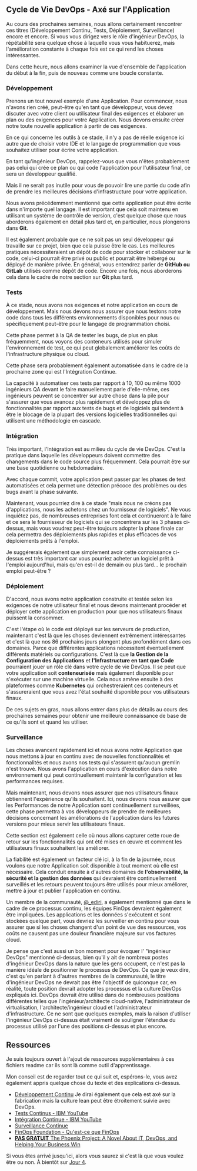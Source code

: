 ## Cycle de Vie DevOps - Axé sur l'Application

Au cours des prochaines semaines, nous allons certainement rencontrer ces titres (Développement Continu, Tests, Déploiement, Surveillance) encore et encore. Si vous vous dirigez vers le rôle d'ingénieur DevOps, la répétabilité sera quelque chose à laquelle vous vous habituerez, mais l'amélioration constante à chaque fois est ce qui rend les choses intéressantes.

Dans cette heure, nous allons examiner la vue d'ensemble de l'application du début à la fin, puis de nouveau comme une boucle constante.

### Développement

Prenons un tout nouvel exemple d'une Application. Pour commencer, nous n'avons rien créé, peut-être qu'en tant que développeur, vous devez discuter avec votre client ou utilisateur final des exigences et élaborer un plan ou des exigences pour votre Application. Nous devons ensuite créer notre toute nouvelle application à partir de ces exigences.

En ce qui concerne les outils à ce stade, il n'y a pas de réelle exigence ici autre que de choisir votre IDE et le langage de programmation que vous souhaitez utiliser pour écrire votre application.

En tant qu'ingénieur DevOps, rappelez-vous que vous n'êtes probablement pas celui qui crée ce plan ou qui code l'application pour l'utilisateur final, ce sera un développeur qualifié.

Mais il ne serait pas inutile pour vous de pouvoir lire une partie du code afin de prendre les meilleures décisions d'infrastructure pour votre application.

Nous avons précédemment mentionné que cette application peut être écrite dans n'importe quel langage. Il est important que cela soit maintenu en utilisant un système de contrôle de version, c'est quelque chose que nous aborderons également en détail plus tard et, en particulier, nous plongerons dans **Git**.

Il est également probable que ce ne soit pas un seul développeur qui travaille sur ce projet, bien que cela puisse être le cas. Les meilleures pratiques nécessiteraient un dépôt de code pour stocker et collaborer sur le code, celui-ci pourrait être privé ou public et pourrait être hébergé ou déployé de manière privée. En général, vous entendrez parler de **GitHub ou GitLab** utilisés comme dépôt de code. Encore une fois, nous aborderons cela dans le cadre de notre section sur **Git** plus tard.

### Tests

À ce stade, nous avons nos exigences et notre application en cours de développement. Mais nous devons nous assurer que nous testons notre code dans tous les différents environnements disponibles pour nous ou spécifiquement peut-être pour le langage de programmation choisi.

Cette phase permet à la QA de tester les bugs, de plus en plus fréquemment, nous voyons des conteneurs utilisés pour simuler l'environnement de test, ce qui peut globalement améliorer les coûts de l'infrastructure physique ou cloud.

Cette phase sera probablement également automatisée dans le cadre de la prochaine zone qui est l'Intégration Continue.

La capacité à automatiser ces tests par rapport à 10, 100 ou même 1000 ingénieurs QA devant le faire manuellement parle d'elle-même, ces ingénieurs peuvent se concentrer sur autre chose dans la pile pour s'assurer que vous avancez plus rapidement et développez plus de fonctionnalités par rapport aux tests de bugs et de logiciels qui tendent à être le blocage de la plupart des versions logicielles traditionnelles qui utilisent une méthodologie en cascade.

### Intégration

Très important, l'Intégration est au milieu du cycle de vie DevOps. C'est la pratique dans laquelle les développeurs doivent commettre des changements dans le code source plus fréquemment. Cela pourrait être sur une base quotidienne ou hebdomadaire.

Avec chaque commit, votre application peut passer par les phases de test automatisées et cela permet une détection précoce des problèmes ou des bugs avant la phase suivante.

Maintenant, vous pourriez dire à ce stade "mais nous ne créons pas d'applications, nous les achetons chez un fournisseur de logiciels". Ne vous inquiétez pas, de nombreuses entreprises font cela et continueront à le faire et ce sera le fournisseur de logiciels qui se concentrera sur les 3 phases ci-dessus, mais vous voudrez peut-être toujours adopter la phase finale car cela permettra des déploiements plus rapides et plus efficaces de vos déploiements prêts à l'emploi.

Je suggérerais également que simplement avoir cette connaissance ci-dessus est très important car vous pourriez acheter un logiciel prêt à l'emploi aujourd'hui, mais qu'en est-il de demain ou plus tard... le prochain emploi peut-être ?

### Déploiement

D'accord, nous avons notre application construite et testée selon les exigences de notre utilisateur final et nous devons maintenant procéder et déployer cette application en production pour que nos utilisateurs finaux puissent la consommer.

C'est l'étape où le code est déployé sur les serveurs de production, maintenant c'est là que les choses deviennent extrêmement intéressantes et c'est là que nos 86 prochains jours plongent plus profondément dans ces domaines. Parce que différentes applications nécessitent éventuellement différents matériels ou configurations. C'est là que **la Gestion de la Configuration des Applications** et **l'Infrastructure en tant que Code** pourraient jouer un rôle clé dans votre cycle de vie DevOps. Il se peut que votre application soit **conteneurisée** mais également disponible pour s'exécuter sur une machine virtuelle. Cela nous amène ensuite à des plateformes comme **Kubernetes** qui orchestreraient ces conteneurs et s'assureraient que vous avez l'état souhaité disponible pour vos utilisateurs finaux.

De ces sujets en gras, nous allons entrer dans plus de détails au cours des prochaines semaines pour obtenir une meilleure connaissance de base de ce qu'ils sont et quand les utiliser.

### Surveillance

Les choses avancent rapidement ici et nous avons notre Application que nous mettons à jour en continu avec de nouvelles fonctionnalités et fonctionnalités et nous avons nos tests qui s'assurent qu'aucun gremlin n'est trouvé. Nous avons l'application en cours d'exécution dans notre environnement qui peut continuellement maintenir la configuration et les performances requises.

Mais maintenant, nous devons nous assurer que nos utilisateurs finaux obtiennent l'expérience qu'ils souhaitent. Ici, nous devons nous assurer que les Performances de notre Application sont continuellement surveillées, cette phase permettra à vos développeurs de prendre de meilleures décisions concernant les améliorations de l'application dans les futures versions pour mieux servir les utilisateurs finaux.

Cette section est également celle où nous allons capturer cette roue de retour sur les fonctionnalités qui ont été mises en œuvre et comment les utilisateurs finaux souhaitent les améliorer.

La fiabilité est également un facteur clé ici, à la fin de la journée, nous voulons que notre Application soit disponible à tout moment où elle est nécessaire. Cela conduit ensuite à d'autres domaines de **l'observabilité, la sécurité et la gestion des données** qui devraient être continuellement surveillés et les retours peuvent toujours être utilisés pour mieux améliorer, mettre à jour et publier l'application en continu.

Un membre de la communauté, [@\_ediri](https://twitter.com/_ediri), a également mentionné que dans le cadre de ce processus continu, les équipes FinOps devraient également être impliquées. Les applications et les données s'exécutent et sont stockées quelque part, vous devriez les surveiller en continu pour vous assurer que si les choses changent d'un point de vue des ressources, vos coûts ne causent pas une douleur financière majeure sur vos factures cloud.

Je pense que c'est aussi un bon moment pour évoquer l' "ingénieur DevOps" mentionné ci-dessus, bien qu'il y ait de nombreux postes d'ingénieur DevOps dans la nature que les gens occupent, ce n'est pas la manière idéale de positionner le processus de DevOps. Ce que je veux dire, c'est qu'en parlant à d'autres membres de la communauté, le titre d'ingénieur DevOps ne devrait pas être l'objectif de quiconque car, en réalité, toute position devrait adopter les processus et la culture DevOps expliqués ici. DevOps devrait être utilisé dans de nombreuses positions différentes telles que l'ingénieur/architecte cloud-native, l'administrateur de virtualisation, l'architecte/ingénieur cloud et l'administrateur d'infrastructure. Ce ne sont que quelques exemples, mais la raison d'utiliser l'ingénieur DevOps ci-dessus était vraiment de souligner l'étendue du processus utilisé par l'une des positions ci-dessus et plus encore.

## Ressources

Je suis toujours ouvert à l'ajout de ressources supplémentaires à ces fichiers readme car ils sont là comme outil d'apprentissage.

Mon conseil est de regarder tout ce qui suit et, espérons-le, vous avez également appris quelque chose du texte et des explications ci-dessus.

- [Développement Continu](https://www.youtube.com/watch?v=UnjwVYAN7Ns) Je dirai également que cela est axé sur la fabrication mais la culture lean peut être étroitement suivie avec DevOps.
- [Tests Continus - IBM YouTube](https://www.youtube.com/watch?v=RYQbmjLgubM)
- [Intégration Continue - IBM YouTube](https://www.youtube.com/watch?v=1er2cjUq1UI)
- [Surveillance Continue](https://www.youtube.com/watch?v=Zu53QQuYqJ0)
- [FinOps Foundation - Qu'est-ce que FinOps](https://www.finops.org/introduction/what-is-finops/)
- [**PAS GRATUIT** The Phoenix Project: A Novel About IT, DevOps, and Helping Your Business Win](https://www.amazon.fr/Phoenix-Project-Gene-Kim-dp-1950508943/dp/1950508943)

Si vous êtes arrivé jusqu'ici, alors vous saurez si c'est là que vous voulez être ou non. À bientôt sur [Jour 4](day04.md).